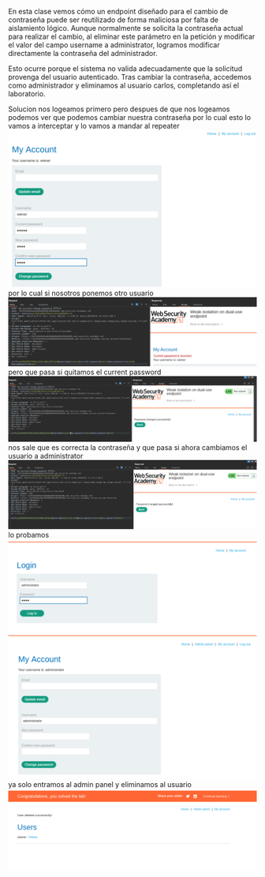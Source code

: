 En esta clase vemos cómo un endpoint diseñado para el cambio de contraseña puede ser reutilizado de forma maliciosa por falta de aislamiento lógico. Aunque normalmente se solicita la contraseña actual para realizar el cambio, al eliminar este parámetro en la petición y modificar el valor del campo username a administrator, logramos modificar directamente la contraseña del administrador.

Esto ocurre porque el sistema no valida adecuadamente que la solicitud provenga del usuario autenticado. Tras cambiar la contraseña, accedemos como administrador y eliminamos al usuario carlos, completando así el laboratorio.

Solucion
nos logeamos primero pero despues de que nos logeamos podemos ver que podemos cambiar nuestra contraseña por lo cual esto lo vamos a interceptar y lo vamos a mandar al repeater
![Pasted_image_20250828224837.png](/Imagenes/Pasted_image_20250828224837.png)
por lo cual si nosotros ponemos otro usuario
![Pasted_image_20250828225112.png](/Imagenes/Pasted_image_20250828225112.png)
pero que pasa si quitamos el current password
![Pasted_image_20250828225254.png](/Imagenes/Pasted_image_20250828225254.png)
nos sale que es correcta la contraseña
y que pasa si ahora cambiamos el usuario a administrator
![Pasted_image_20250828225433.png](/Imagenes/Pasted_image_20250828225433.png)
lo probamos
![Pasted_image_20250828225523.png](/Imagenes/Pasted_image_20250828225523.png)
![Pasted_image_20250828225603.png](/Imagenes/Pasted_image_20250828225603.png)
ya solo entramos al admin panel y eliminamos al usuario
![Pasted_image_20250828225631.png](/Imagenes/Pasted_image_20250828225631.png)

